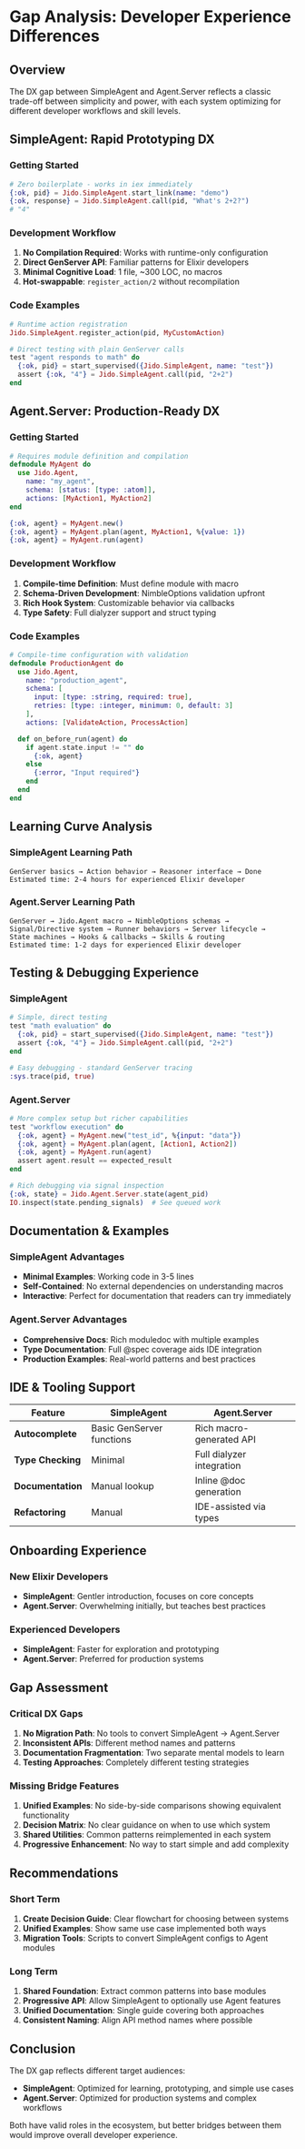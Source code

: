 # Gap Analysis: Developer Experience Differences

## Overview

The DX gap between SimpleAgent and Agent.Server reflects a classic trade-off between simplicity and power, with each system optimizing for different developer workflows and skill levels.

## SimpleAgent: Rapid Prototyping DX

### Getting Started
```elixir
# Zero boilerplate - works in iex immediately
{:ok, pid} = Jido.SimpleAgent.start_link(name: "demo")
{:ok, response} = Jido.SimpleAgent.call(pid, "What's 2+2?")
# "4"
```

### Development Workflow
1. **No Compilation Required**: Works with runtime-only configuration
2. **Direct GenServer API**: Familiar patterns for Elixir developers  
3. **Minimal Cognitive Load**: 1 file, ~300 LOC, no macros
4. **Hot-swappable**: `register_action/2` without recompilation

### Code Examples
```elixir
# Runtime action registration
Jido.SimpleAgent.register_action(pid, MyCustomAction)

# Direct testing with plain GenServer calls
test "agent responds to math" do
  {:ok, pid} = start_supervised({Jido.SimpleAgent, name: "test"})
  assert {:ok, "4"} = Jido.SimpleAgent.call(pid, "2+2")
end
```

## Agent.Server: Production-Ready DX

### Getting Started
```elixir
# Requires module definition and compilation
defmodule MyAgent do
  use Jido.Agent,
    name: "my_agent", 
    schema: [status: [type: :atom]],
    actions: [MyAction1, MyAction2]
end

{:ok, agent} = MyAgent.new()
{:ok, agent} = MyAgent.plan(agent, MyAction1, %{value: 1})
{:ok, agent} = MyAgent.run(agent)
```

### Development Workflow
1. **Compile-time Definition**: Must define module with macro
2. **Schema-Driven Development**: NimbleOptions validation upfront
3. **Rich Hook System**: Customizable behavior via callbacks
4. **Type Safety**: Full dialyzer support and struct typing

### Code Examples
```elixir
# Compile-time configuration with validation
defmodule ProductionAgent do
  use Jido.Agent,
    name: "production_agent",
    schema: [
      input: [type: :string, required: true],
      retries: [type: :integer, minimum: 0, default: 3]
    ],
    actions: [ValidateAction, ProcessAction]

  def on_before_run(agent) do
    if agent.state.input != "" do
      {:ok, agent}
    else
      {:error, "Input required"}
    end
  end
end
```

## Learning Curve Analysis

### SimpleAgent Learning Path
```
GenServer basics → Action behavior → Reasoner interface → Done
Estimated time: 2-4 hours for experienced Elixir developer
```

### Agent.Server Learning Path  
```
GenServer → Jido.Agent macro → NimbleOptions schemas → 
Signal/Directive system → Runner behaviors → Server lifecycle → 
State machines → Hooks & callbacks → Skills & routing
Estimated time: 1-2 days for experienced Elixir developer
```

## Testing & Debugging Experience

### SimpleAgent
```elixir
# Simple, direct testing
test "math evaluation" do
  {:ok, pid} = start_supervised({Jido.SimpleAgent, name: "test"})
  assert {:ok, "4"} = Jido.SimpleAgent.call(pid, "2+2")
end

# Easy debugging - standard GenServer tracing
:sys.trace(pid, true)
```

### Agent.Server
```elixir
# More complex setup but richer capabilities
test "workflow execution" do
  {:ok, agent} = MyAgent.new("test_id", %{input: "data"})
  {:ok, agent} = MyAgent.plan(agent, [Action1, Action2])
  {:ok, agent} = MyAgent.run(agent)
  assert agent.result == expected_result
end

# Rich debugging via signal inspection
{:ok, state} = Jido.Agent.Server.state(agent_pid)
IO.inspect(state.pending_signals)  # See queued work
```

## Documentation & Examples

### SimpleAgent Advantages
- **Minimal Examples**: Working code in 3-5 lines
- **Self-Contained**: No external dependencies on understanding macros
- **Interactive**: Perfect for documentation that readers can try immediately

### Agent.Server Advantages  
- **Comprehensive Docs**: Rich moduledoc with multiple examples
- **Type Documentation**: Full @spec coverage aids IDE integration
- **Production Examples**: Real-world patterns and best practices

## IDE & Tooling Support

| Feature | SimpleAgent | Agent.Server |
|---------|-------------|--------------|
| **Autocomplete** | Basic GenServer functions | Rich macro-generated API |
| **Type Checking** | Minimal | Full dialyzer integration |
| **Documentation** | Manual lookup | Inline @doc generation |
| **Refactoring** | Manual | IDE-assisted via types |

## Onboarding Experience

### New Elixir Developers
- **SimpleAgent**: Gentler introduction, focuses on core concepts
- **Agent.Server**: Overwhelming initially, but teaches best practices

### Experienced Developers
- **SimpleAgent**: Faster for exploration and prototyping  
- **Agent.Server**: Preferred for production systems

## Gap Assessment

### Critical DX Gaps

1. **No Migration Path**: No tools to convert SimpleAgent → Agent.Server
2. **Inconsistent APIs**: Different method names and patterns
3. **Documentation Fragmentation**: Two separate mental models to learn
4. **Testing Approaches**: Completely different testing strategies

### Missing Bridge Features

1. **Unified Examples**: No side-by-side comparisons showing equivalent functionality
2. **Decision Matrix**: No clear guidance on when to use which system
3. **Shared Utilities**: Common patterns reimplemented in each system
4. **Progressive Enhancement**: No way to start simple and add complexity

## Recommendations

### Short Term
1. **Create Decision Guide**: Clear flowchart for choosing between systems
2. **Unified Examples**: Show same use case implemented both ways
3. **Migration Tools**: Scripts to convert SimpleAgent configs to Agent modules

### Long Term  
1. **Shared Foundation**: Extract common patterns into base modules
2. **Progressive API**: Allow SimpleAgent to optionally use Agent features
3. **Unified Documentation**: Single guide covering both approaches
4. **Consistent Naming**: Align API method names where possible

## Conclusion

The DX gap reflects different target audiences:
- **SimpleAgent**: Optimized for learning, prototyping, and simple use cases
- **Agent.Server**: Optimized for production systems and complex workflows

Both have valid roles in the ecosystem, but better bridges between them would improve overall developer experience.
